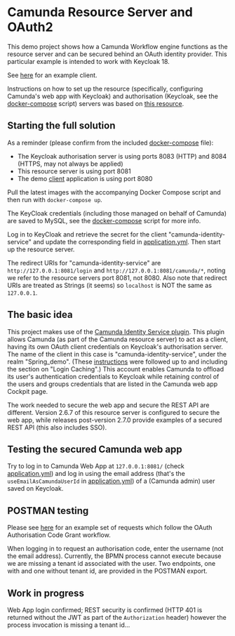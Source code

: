 # Camunda Resource Server and OAuth2

This demo project shows how a Camunda Workflow engine functions as the resource server and 
can be secured behind an OAuth identity provider. This particular example is intended to work with Keycloak 18.

See [here](https://github.com/jfspps/CamundaOAuthClientDemo) for an example client.

Instructions on how to set up the resource (specifically, configuring Camunda's web app with Keycloak) and authorisation (Keycloak, see the [docker-compose](/docker/docker-compose.yml) script) 
servers was based on [this resource](https://github.com/camunda-community-hub/camunda-bpm-identity-keycloak).

## Starting the full solution

As a reminder (please confirm from the included [docker-compose](docker/docker-compose.yml) file):

+ The Keycloak authorisation server is using ports 8083 (HTTP) and 8084 (HTTPS, may not always be applied)
+ This resource server is using port 8081
+ The demo [client](https://github.com/jfspps/CamundaOAuthClientDemo) application is using port 8080

Pull the latest images with the accompanying Docker Compose script and then run with `docker-compose up`.

The KeyCloak credentials (including those managed on behalf of Camunda) are saved to MySQL, see 
the [docker-compose](docker/docker-compose.yml) script for more info.

Log in to KeyCloak and retrieve the secret for the client "camunda-identity-service" and update the corresponding field
in [application.yml](/src/main/resources/application.yml). Then start up the resource server.

The redirect URIs for "camunda-identity-service" are `http://127.0.0.1:8081/login` and `http://127.0.0.1:8081/camunda/*`, noting we refer to
the resource servers port 8081, not 8080. Also note that redirect URIs are treated as Strings (it seems) so `localhost` is NOT 
the same as `127.0.0.1`.

## The basic idea

This project makes use of the [Camunda Identity Service plugin](https://github.com/camunda-community-hub/camunda-platform-7-keycloak).
This plugin allows Camunda (as part of the Camunda resource server) to act as a client, having its own OAuth client credentials 
on Keycloak's authorisation server. The name of the client in this case is "camunda-identity-service", under the realm "Spring_demo". (These
[instructions](https://github.com/camunda-community-hub/camunda-platform-7-keycloak#prerequisites-in-your-keycloak-realm) were followed up to 
and including the section on "Login Caching".) This account enables Camunda to offload its user's authentication credentials 
to Keycloak while retaining control of the users and groups credentials that are listed in the Camunda web app Cockpit page.

The work needed to secure the web app and secure the REST API are different. Version 2.6.7 of this resource server is configured to secure
the web app, while releases post-version 2.7.0 provide examples of a secured REST API (this also includes SSO).

## Testing the secured Camunda web app

Try to log in to Camunda Web App at `127.0.0.1:8081/` (check [application.yml](/src/main/resources/application.yml)) and 
log in using the email address (that's the `useEmailAsCamundaUserId` in [application.yml](/src/main/resources/application.yml)) 
of a (Camunda admin) user saved on Keycloak. 

## POSTMAN testing

Please see [here](/Camunda%20Demo.postman_collection.json) for an example set of requests which follow the OAuth 
Authorisation Code Grant workflow.

When logging in to request an authorisation code, enter the username (not the email address). Currently, the BPMN process
cannot execute because we are missing a tenant id associated with the user. Two endpoints, one with and one without tenant id,
are provided in the POSTMAN export.

## Work in progress

Web App login confirmed; REST security is confirmed (HTTP 401 is returned without the JWT as part of the `Authorization` header)
however the process invocation is missing a tenant id...

